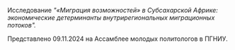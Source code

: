 Исследование *"«Миграция возможностей» в Субсахарской Африке: экономические детерминанты внутрирегиональных миграционных потоков".*

Представлено 09.11.2024 на Ассамблее молодых политологов в ПГНИУ.
